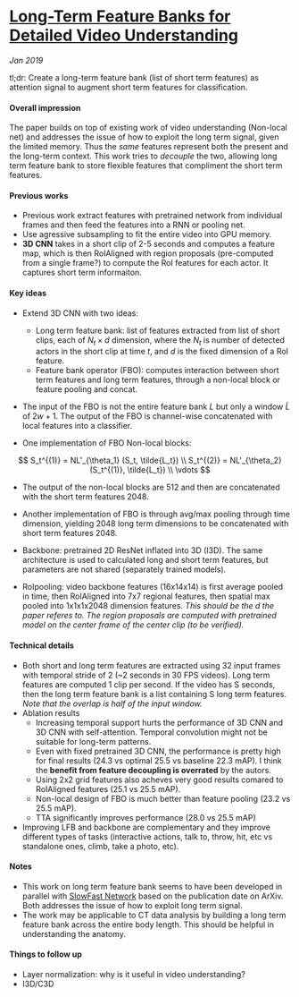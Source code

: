 # [Long-Term Feature Banks for Detailed Video Understanding](https://arxiv.org/pdf/1812.05038.pdf)

_Jan 2019_

tl;dr: Create a long-term feature bank (list of short term features) as attention signal to augment short term features for classification.

#### Overall impression
The paper builds on top of existing work of video understanding (Non-local net) and addresses the issue of how to exploit the long term signal, given the limited memory.  Thus the *same* features represent both the present and the long-term context. This work tries to *decouple* the two, allowing long term feature bank to store flexible features that compliment the short term features. 

#### Previous works
- Previous work extract features with pretrained network from individual frames and then feed the features into a RNN or pooling net.
- Use agressive subsampling to fit the entire video into GPU memory.
- **3D CNN** takes in a short clip of 2-5 seconds and computes a feature map, which is then RoIAligned with region proposals (pre-computed from a single frame?) to compute the RoI features for each actor. It captures short term informaiton.

#### Key ideas
- Extend 3D CNN with two ideas:
  - Long term feature bank: list of features extracted from list of short clips, each of $N_t \times d$ dimension, where the $N_t$ is number of detected actors in the short clip at time $t$, and $d$ is the fixed dimension of a RoI feature. 
  - Feature bank operator (FBO): computes interaction between short term features and long term features, through a non-local block or feature pooling and concat.

- The input of the FBO is not the entire feature bank $L$ but only a window $\widetilde{L}$ of $2w+1$. The output of the FBO is channel-wise concatenated with local features into a classifier. 

- One implementation of FBO Non-local blocks:

$$
S_t^{(1)} = NL'_{\theta_1} (S_t, \tilde{L_t}) \\
S_t^{(2)} = NL'_{\theta_2} (S_t^{(1)}, \tilde{L_t}) \\
\vdots
$$
  - The output of the non-local blocks are 512 and then are concatenated with the short term features 2048. 

- Another implementation of FBO is through avg/max pooling through time dimension, yielding 2048 long term dimensions to be concatenated with short term features 2048.

- Backbone: pretrained 2D ResNet inflated into 3D (I3D). The same architecture is used to calculated long and short term features, but parameters are not shared (separately trained models).

- RoIpooling: video backbone features (16x14x14) is first average pooled in time, then RoIAligned into 7x7 regional features, then spatial max pooled into 1x1x1x2048 dimension features. *This should be the d the paper referes to.* *The region proposals are computed with pretrained model on the center frame of the center clip (to be verified).*

#### Technical details
- Both short and long term features are extracted using 32 input frames with temporal stride of 2 (~2 seconds in 30 FPS videos). Long term features are computed 1 clip per second. If the video has S seconds, then the long term feature bank is a list containing S long term features. *Note that the overlap is half of the input window.* 
- Ablation results
  - Increasing temporal support hurts the performance of 3D CNN and 3D CNN with self-attention.  Temporal convolution might not be suitable for long-term patterns.
  - Even with fixed pretrained 3D CNN, the performance is pretty high for final results (24.3 vs optimal 25.5 vs baseline 22.3 mAP). I think the **benefit from feature decoupling is overrated** by the autors. 
  - Using 2x2 grid features also acheves very good results comared to RoIAligned features (25.1 vs 25.5 mAP).
  - Non-local design of FBO is much better than feature pooling (23.2 vs 25.5 mAP).
  - TTA significantly improves performance (28.0 vs 25.5 mAP)
- Improving LFB and backbone are complementary and they improve different types of tasks (interactive actions, talk to, throw, hit, etc vs standalone ones, climb, take a photo, etc). 

#### Notes
- This work on long term feature bank seems to have been developed in parallel with [SlowFast Network](./paper_notes/slow_fast_net.md) based on the publication date on ArXiv. Both addresses the issue of how to exploit long term signal.
- The work may be applicable to CT data analysis by building a long term feature bank across the entire body length. This should be helpful in understanding the anatomy.

#### Things to follow up
- Layer normalization: why is it useful in video understanding?
- I3D/C3D

